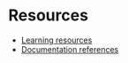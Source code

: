 # Resources

- [Learning resources](learning-resources.md)
- [Documentation references](doc-references.md)
<!-- - [Past work](past-work.md) -->
